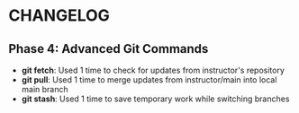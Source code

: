 # CHANGELOG

## Phase 4: Advanced Git Commands

- **git fetch**: Used 1 time to check for updates from instructor's repository
- **git pull**: Used 1 time to merge updates from instructor/main into local main branch
- **git stash**: Used 1 time to save temporary work while switching branches
